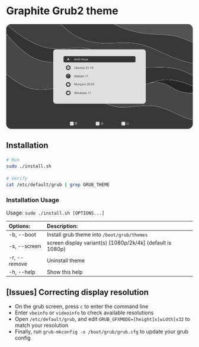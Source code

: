 # Graphite Grub2 theme

![preview](preview.svg?raw=true)

## Installation

```sh
# Run
sudo ./install.sh

# Verify
cat /etc/default/grub | grep GRUB_THEME
```

### Installation Usage

Usage:  `sudo ./install.sh [OPTIONS...]`

|  Options:              | Description: |
|:-----------------------|:-------------|
| -b, --boot             | Install grub theme into `/boot/grub/themes` |
| -s, --screen           | screen display variant(s) [1080p/2k/4k] (default is 1080p) |
| -r, --remove           | Uninstall theme |
| -h, --help             | Show this help |

## [Issues] Correcting display resolution
 - On the grub screen, press `c` to enter the command line
 - Enter `vbeinfo` or `videoinfo` to check available resolutions
 - Open `/etc/default/grub`, and edit `GRUB_GFXMODE=[height]x[width]x32` to match your resolution
 - Finally, run `grub-mkconfig -o /boot/grub/grub.cfg` to update your grub config
